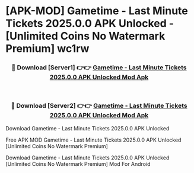 # [APK-MOD] Gametime - Last Minute Tickets 2025.0.0 APK Unlocked - [Unlimited Coins No Watermark Premium] wc1rw



<div align="center">
<h3>🔴 Download [Server1] 👉👉 <a href="https://momento.my/?title=Gametime_-_Last_Minute_Tickets_2025.0.0_APK_Unlocked">Gametime - Last Minute Tickets 2025.0.0 APK Unlocked Mod Apk</a></h3><br>

<h3>🔴 Download [Server2] 👉👉 <a href="https://momento.my/?title=Gametime_-_Last_Minute_Tickets_2025.0.0_APK_Unlocked">Gametime - Last Minute Tickets 2025.0.0 APK Unlocked Mod Apk</a></h3>
</div>



Download Gametime - Last Minute Tickets 2025.0.0 APK Unlocked 

Free APK MOD Gametime - Last Minute Tickets 2025.0.0 APK Unlocked [Unlimited Coins No Watermark Premium]

Download Gametime - Last Minute Tickets 2025.0.0 APK Unlocked [Unlimited Coins No Watermark Premium] Mod For Android
